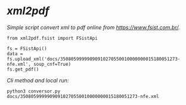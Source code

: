 # _xml2pdf_

*Simple script convert xml to pdf online from https://www.fsist.com.br/.*

```
from xml2pdf.fsist import FSistApi

fs = FSistApi()
data = fs.upload_xml('docs/35080599999090910270550010000000015180051273-nfe.xml', soup_cnf=True)
fs.get_pdf()

```

*Cli method and local run:*

```
python3 conversor.py docs/35080599999090910270550010000000015180051273-nfe.xml
```